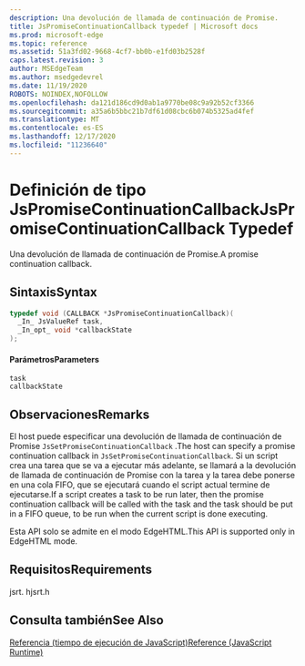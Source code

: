 ```yaml
---
description: Una devolución de llamada de continuación de Promise.
title: JsPromiseContinuationCallback typedef | Microsoft docs
ms.prod: microsoft-edge
ms.topic: reference
ms.assetid: 51a3fd02-9668-4cf7-bb0b-e1fd03b2528f
caps.latest.revision: 3
author: MSEdgeTeam
ms.author: msedgedevrel
ms.date: 11/19/2020
ROBOTS: NOINDEX,NOFOLLOW
ms.openlocfilehash: da121d186cd9d0ab1a9770be08c9a92b52cf3366
ms.sourcegitcommit: a35a6b5bbc21b7df61d08cbc6b074b5325ad4fef
ms.translationtype: MT
ms.contentlocale: es-ES
ms.lasthandoff: 12/17/2020
ms.locfileid: "11236640"
---
```

# <span data-ttu-id="ea3a2-103">Definición de tipo JsPromiseContinuationCallback</span><span class="sxs-lookup"><span data-stu-id="ea3a2-103">JsPromiseContinuationCallback Typedef</span></span>

<span data-ttu-id="ea3a2-104">Una devolución de llamada de continuación de Promise.</span><span class="sxs-lookup"><span data-stu-id="ea3a2-104">A promise continuation callback.</span></span>  
  
## <span data-ttu-id="ea3a2-105">Sintaxis</span><span class="sxs-lookup"><span data-stu-id="ea3a2-105">Syntax</span></span>  
  
```cpp  
typedef void (CALLBACK *JsPromiseContinuationCallback)(  
  _In_ JsValueRef task,  
  _In_opt_ void *callbackState  
);  
```  
  
#### <span data-ttu-id="ea3a2-106">Parámetros</span><span class="sxs-lookup"><span data-stu-id="ea3a2-106">Parameters</span></span>  
 `task`  
  `callbackState`  
  
## <span data-ttu-id="ea3a2-107">Observaciones</span><span class="sxs-lookup"><span data-stu-id="ea3a2-107">Remarks</span></span>  
 <span data-ttu-id="ea3a2-108">El host puede especificar una devolución de llamada de continuación de Promise `JsSetPromiseContinuationCallback` .</span><span class="sxs-lookup"><span data-stu-id="ea3a2-108">The host can specify a promise continuation callback in `JsSetPromiseContinuationCallback`.</span></span> <span data-ttu-id="ea3a2-109">Si un script crea una tarea que se va a ejecutar más adelante, se llamará a la devolución de llamada de continuación de Promise con la tarea y la tarea debe ponerse en una cola FIFO, que se ejecutará cuando el script actual termine de ejecutarse.</span><span class="sxs-lookup"><span data-stu-id="ea3a2-109">If a script creates a task to be run later, then the promise continuation callback will be called with the task and the task should be put in a FIFO queue, to be run when the current script is done executing.</span></span>  
  
 <span data-ttu-id="ea3a2-110">Esta API solo se admite en el modo EdgeHTML.</span><span class="sxs-lookup"><span data-stu-id="ea3a2-110">This API is supported only in EdgeHTML mode.</span></span>  
  
## <span data-ttu-id="ea3a2-111">Requisitos</span><span class="sxs-lookup"><span data-stu-id="ea3a2-111">Requirements</span></span>  
 <span data-ttu-id="ea3a2-112">jsrt. h</span><span class="sxs-lookup"><span data-stu-id="ea3a2-112">jsrt.h</span></span>  
  
## <span data-ttu-id="ea3a2-113">Consulta también</span><span class="sxs-lookup"><span data-stu-id="ea3a2-113">See Also</span></span>  
 [<span data-ttu-id="ea3a2-114">Referencia (tiempo de ejecución de JavaScript)</span><span class="sxs-lookup"><span data-stu-id="ea3a2-114">Reference (JavaScript Runtime)</span></span>](../chakra-hosting/reference-javascript-runtime.md)
